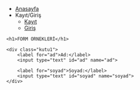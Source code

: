 <!DOCTYPE html>
<html>
<head>
    <meta charset="UTF-8">
    <title>WEB SAYFAM</title>
    <link rel="stylesheet" href="style.css">
</head>
<body>
    <div class="menu">
        <ul>
            <li><a href="anasayfa.html">Anasayfa</a></li>
            <li>Kayıt/Giriş
                <ul>
                    <li><a href="kayit.html">Kayıt</a></li>
                    <li><a href="giris.html">Giriş</a></li>
                </ul>
            </li>
        </ul>
    </div>

    <h1>FORM ÖRNEKLERİ</h1>

    <div class="kutu1">
        <label for="ad">Ad:</label>
        <input type="text" id="ad" name="ad">

        <label for="soyad">Soyad:</label>
        <input type="text" id="soyad" name="soyad">
    </div>
</body>
</html>


